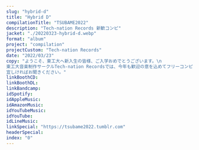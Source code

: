 ```yaml
---
slug: "hybrid-d"
title: "Hybrid D"
compilationTitle: "TSUBAME2022"
description: "Tech-nation Records 新歓コンピ"
jacket: "./20220323-hybrid-d.webp"
format: "album"
project: "compilation"
projectCustom: "Tech-nation Records"
date: "2022/03/23"
copy: "ようこそ、東工大へ新入生の皆様、ご入学おめでとうございます。\n
東工大音楽制作サークルTech-nation Recordsでは、今年も歓迎の意を込めてフリーコンピレーションを制作いたしました。\n
宜しければお聞きください。"
linkBoothCD: 
linkBoothDL: 
linkBandcamp: 
idSpotify: 
idAppleMusic: 
idAmazonMusic: 
idYouTubeMusic: 
idYouTube: 
idLineMusic: 
linkSpecial: "https://tsubame2022.tumblr.com"
headerSpecial: 
index: "0"
---
```

